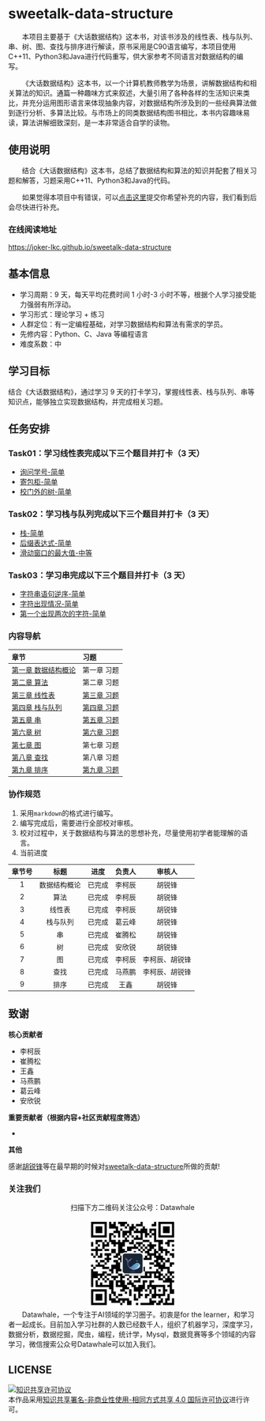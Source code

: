 # sweetalk-data-structure

&emsp;&emsp;本项目主要基于《大话数据结构》这本书，对该书涉及的线性表、栈与队列、串、树、图、查找与排序进行解读，原书采用是C90语言编写，本项目使用C++11、Python3和Java进行代码重写，供大家参考不同语言对数据结构的编写。

&emsp;&emsp;《大话数据结构》这本书，以一个计算机教师教学为场景，讲解数据结构和相关算法的知识。通篇一种趣味方式来叙述，大量引用了各种各样的生活知识来类比，并充分运用图形语言来体现抽象内容，对数据结构所涉及到的一些经典算法做到逐行分析、多算法比较。与市场上的同类数据结构图书相比，本书内容趣味易读，算法讲解细致深刻，是一本非常适合自学的读物。

## 使用说明

&emsp;&emsp;结合《大话数据结构》这本书，总结了数据结构和算法的知识并配套了相关习题和解答，习题采用C++11、Python3和Java的代码。

&emsp;&emsp;如果觉得本项目中有错误，可以[点击这里](https://github.com/Joker-lkc/sweetalk-data-structure/issues)提交你希望补充的内容，我们看到后会尽快进行补充。  

### 在线阅读地址
https://joker-lkc.github.io/sweetalk-data-structure

## 基本信息

* 学习周期：9 天，每天平均花费时间 1 小时-3 小时不等，根据个人学习接受能力强弱有所浮动。
* 学习形式：理论学习 + 练习
* 人群定位：有一定编程基础，对学习数据结构和算法有需求的学员。
* 先修内容：Python、C、Java 等编程语言
* 难度系数：中

## 学习目标

结合《大话数据结构》，通过学习 9 天的打卡学习，掌握线性表、栈与队列、串等知识点，能够独立实现数据结构，并完成相关习题。


## 任务安排

### Task01：学习线性表完成以下三个题目并打卡（3 天）

* [询问学号-简单](https://joker-lkc.github.io/sweetalk-data-structure/#/ch03/ch03?id=_351-p3156-%e3%80%90%e6%b7%b1%e5%9f%ba15%e4%be%8b1%e3%80%91%e8%af%a2%e9%97%ae%e5%ad%a6%e5%8f%b7-%e7%ae%80%e5%8d%95)
* [寄包柜-简单](https://joker-lkc.github.io/sweetalk-data-structure/#/ch03/ch03?id=_352-p3613-%e3%80%90%e6%b7%b1%e5%9f%ba15%e4%be%8b2%e3%80%91%e5%af%84%e5%8c%85%e6%9f%9c-%e7%ae%80%e5%8d%95)
* [校门外的树-简单](https://joker-lkc.github.io/sweetalk-data-structure/#/ch03/ch03?id=_353-p1047-noip2005-%e6%99%ae%e5%8f%8a%e7%bb%84-%e6%a0%a1%e9%97%a8%e5%a4%96%e7%9a%84%e6%a0%91-%e7%ae%80%e5%8d%95)

### Task02：学习栈与队列完成以下三个题目并打卡（3 天）

* [栈-简单](https://joker-lkc.github.io/sweetalk-data-structure/#/ch04/ch04?id=%e4%b9%a0%e9%a2%981-%e6%a0%88%ef%bc%88%e6%b4%9b%e8%b0%b7noip2003%e6%99%ae%e5%8f%8a%e7%bb%84-%e7%ae%80%e5%8d%95%ef%bc%89)
* [后缀表达式-简单](https://joker-lkc.github.io/sweetalk-data-structure/#/ch04/ch04?id=%e4%b9%a0%e9%a2%982-%e5%90%8e%e7%bc%80%e8%a1%a8%e8%be%be%e5%bc%8f%ef%bc%88%e6%b4%9b%e8%b0%b7p149-%e7%ae%80%e5%8d%95%ef%bc%89)
* [滑动窗口的最大值-中等](https://joker-lkc.github.io/sweetalk-data-structure/#/ch04/ch04?id=%e4%b9%a0%e9%a2%983-%e6%bb%91%e5%8a%a8%e7%aa%97%e5%8f%a3%e7%9a%84%e6%9c%80%e5%a4%a7%e5%80%bc%ef%bc%88%e7%89%9b%e5%ae%a2-%e4%b8%ad%e7%ad%89%ef%bc%89)

### Task03：学习串完成以下三个题目并打卡（3 天）

* [字符串语句逆序-简单](https://joker-lkc.github.io/sweetalk-data-structure/#/ch05/ch05?id=%e4%b9%a0%e9%a2%981-%e5%ad%97%e7%ac%a6%e4%b8%b2%e8%af%ad%e5%8f%a5%e9%80%86%e5%ba%8f%ef%bc%88%e7%ae%80%e5%8d%95%ef%bc%89)
* [字符出现情况-简单](https://joker-lkc.github.io/sweetalk-data-structure/#/ch05/ch05?id=%e4%b9%a0%e9%a2%982-%e5%ad%97%e7%ac%a6%e5%87%ba%e7%8e%b0%e6%83%85%e5%86%b5%ef%bc%88%e7%ae%80%e5%8d%95%ef%bc%89)
* [第一个出现两次的字符-简单](https://joker-lkc.github.io/sweetalk-data-structure/#/ch05/ch05?id=%e4%b9%a0%e9%a2%983-%e7%ac%ac%e4%b8%80%e4%b8%aa%e5%87%ba%e7%8e%b0%e4%b8%a4%e6%ac%a1%e7%9a%84%e5%ad%97%e7%ac%a6%ef%bc%88%e7%ae%80%e5%8d%95%ef%bc%89)

### 内容导航

| 章节 | 习题        |
| :----- | :------------ |
| [第一章 数据结构概论](https://joker-lkc.github.io/sweetalk-data-structure/#/ch01/ch01)     | 第一章 习题 |
| [第二章 算法](https://joker-lkc.github.io/sweetalk-data-structure/#/ch02/ch02)     | 第二章 习题 |
| [第三章 线性表](https://joker-lkc.github.io/sweetalk-data-structure/#/ch03/ch03)     | [第三章 习题](https://joker-lkc.github.io/sweetalk-data-structure/#/ch03/ch03?id=_35-%e4%b9%a0%e9%a2%98) |
| [第四章 栈与队列](https://joker-lkc.github.io/sweetalk-data-structure/#/ch04/ch04)     | [第四章 习题](https://joker-lkc.github.io/sweetalk-data-structure/#/ch04/ch04?id=_46-%e4%b9%a0%e9%a2%98)            |
| [第五章 串](https://joker-lkc.github.io/sweetalk-data-structure/#/ch05/ch05)     | [第五章 习题](https://joker-lkc.github.io/sweetalk-data-structure/#/ch05/ch05?id=_56-%e4%b9%a0%e9%a2%98)            |
| [第六章 树](https://joker-lkc.github.io/sweetalk-data-structure/#/ch06/ch06)     | [第六章 习题](https://joker-lkc.github.io/sweetalk-data-structure/#/ch06/ch06?id=_69-%e4%b9%a0%e9%a2%98)            |
| [第七章 图](https://joker-lkc.github.io/sweetalk-data-structure/#/ch07/ch07)     | 第七章 习题 |
| [第八章 查找](https://joker-lkc.github.io/sweetalk-data-structure/#/ch08/ch08)     | 第八章 习题 |
| [第九章 排序](https://joker-lkc.github.io/sweetalk-data-structure/#/ch09/ch09)     | [第九章 习题](https://joker-lkc.github.io/sweetalk-data-structure/#/ch09/ch09?id=_910-%e4%b9%a0%e9%a2%98) |

### 协作规范

1. 采用`markdown`的格式进行编写。
2. 编写完成后，需要进行全部校对审核。
3. 校对过程中，关于数据结构与算法的思想补充，尽量使用初学者能理解的语言。
4. 当前进度

| 章节号 |     标题     |  进度  | 负责人 | 审核人 |
| :------: | :------------: | :------: | :------: | :------: |
|   1   | 数据结构概论 | 已完成 | 李柯辰 |   胡锐锋   |
|   2   |     算法     | 已完成 | 李柯辰 |   胡锐锋   |
|   3   |    线性表    | 已完成 | 李柯辰 |   胡锐锋   |
|   4   |   栈与队列   | 已完成 | 葛云峰 |   胡锐锋   |
|   5   |      串      | 已完成 | 崔腾松 |   胡锐锋   |
|   6   |      树      | 已完成| 安欣锐 |   胡锐锋   |
|   7   |      图      | 已完成 | 李柯辰 |   李柯辰、胡锐锋   |
|   8   |     查找     | 已完成 | 马燕鹏 |   李柯辰、胡锐锋   |
|   9   |     排序     | 已完成 |  王鑫  |   胡锐锋   |


## 致谢

**核心贡献者**

* 李柯辰
* 崔腾松
* 王鑫
* 马燕鹏
* 葛云峰
* 安欣锐

**重要贡献者（根据内容+社区贡献程度筛选）**

* 

**其他**

感谢[胡锐锋](https://github.com/Relph1119)等在最早期的时候对[sweetalk-data-structure](https://github.com/Joker-lkc/sweetalk-data-structure)所做的贡献!


### 关注我们

<div align=center>
<p>扫描下方二维码关注公众号：Datawhale</p>
<img src="resources/qrcode.jpeg" width = "180" height = "180">
</div>
&emsp;&emsp;Datawhale，一个专注于AI领域的学习圈子。初衷是for the learner，和学习者一起成长。目前加入学习社群的人数已经数千人，组织了机器学习，深度学习，数据分析，数据挖掘，爬虫，编程，统计学，Mysql，数据竞赛等多个领域的内容学习，微信搜索公众号Datawhale可以加入我们。

## LICENSE
<a rel="license" href="http://creativecommons.org/licenses/by-nc-sa/4.0/"><img alt="知识共享许可协议" style="border-width:0" src="https://img.shields.io/badge/license-CC%20BY--NC--SA%204.0-lightgrey" /></a><br />本作品采用<a rel="license" href="http://creativecommons.org/licenses/by-nc-sa/4.0/">知识共享署名-非商业性使用-相同方式共享 4.0 国际许可协议</a>进行许可。
